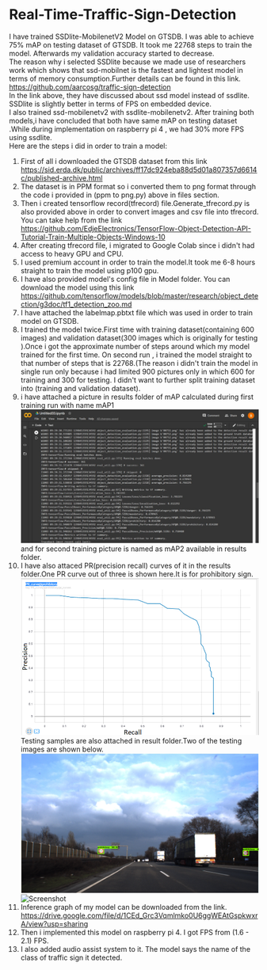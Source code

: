 # Real-Time-Traffic-Sign-Detection
I have trained SSDlite-MobilenetV2 Model on GTSDB. I was able to achieve 75% mAP on testing dataset of GTSDB. It took me 22768 steps to train the model. Afterwards my validation accuracy started to decrease.  
The reason why i selected SSDlite because we made use of researchers work which shows that ssd-mobilnet is the fastest and lightest model in terms of memory consumption.Further details can be found in this link. https://github.com/aarcosg/traffic-sign-detection  
In the link above, they have discussed about ssd model instead of ssdlite. SSDlite is slightly better in terms of FPS on embedded device.  
I also trained ssd-mobilenetv2 with ssdlite-mobilenetv2. After training both models,i have concluded that both have same mAP on testing dataset .While during implementation on raspberry pi 4 , we had 30% more FPS using ssdlite.  
Here are the steps i did in order to train a model:    
1. First of all i downloaded the GTSDB dataset from this link https://sid.erda.dk/public/archives/ff17dc924eba88d5d01a807357d6614c/published-archive.html  
2. The dataset is in PPM format so i converted them to png format through the code i provided in (ppm to png.py) above in files section.  
3. Then i created tensorflow record(tfrecord) file.Generate_tfrecord.py is also provided above in order to convert images and csv file into tfrecord. You can take help from the link https://github.com/EdjeElectronics/TensorFlow-Object-Detection-API-Tutorial-Train-Multiple-Objects-Windows-10  
4. After creating tfrecord file, i migrated to Google Colab since i didn't had access to heavy GPU and CPU.  
5. I used premium account in order to train the model.It took me 6-8 hours straight to train the model using p100 gpu.  
6. I have also provided model's config file in Model folder. You can download the model using this link https://github.com/tensorflow/models/blob/master/research/object_detection/g3doc/tf1_detection_zoo.md  
7. I have attached the labelmap.pbtxt file which was used in order to train model on GTSDB.  
8. I trained the model twice.First time with training dataset(containing 600 images) and validation dataset(300 images which is originally for testing ).Once i got the approximate number of steps around which my model trained for the first time. On second run , i trained the model straight to that number of steps that is 22768.(The reason i didn't train the model in single run only because i had limited 900 pictures only in which 600 for training and 300 for testing. I didn't want to further split training dataset into (training and validation dataset).  
9. i have attached a picture in results folder of mAP calculated during first training run with name mAP1 ![Screenshot](mAP1.png) and for second training picture is named as mAP2 available in results folder.  
10. I have also attaced PR(precision recall) curves of it in the results folder.One PR curve out of three is shown here.It is for prohibitory sign.![Screenshot](PR_prohibitory.png)  
Testing samples are also attached in result folder.Two of the testing images are shown below. ![Screenshot](test_image7.png)  
![Screenshot](test_image.png)
11. Inference graph of my model can be downloaded from the link. https://drive.google.com/file/d/1CEd_Grc3Vqmlmko0U6ggWEAtGspkwxrA/view?usp=sharing  
12. Then i implemented this model on raspberry pi 4. I got FPS from (1.6 - 2.1) FPS.  
13. I also added audio assist system to it. The model says the name of the class of traffic sign it detected.    
  

